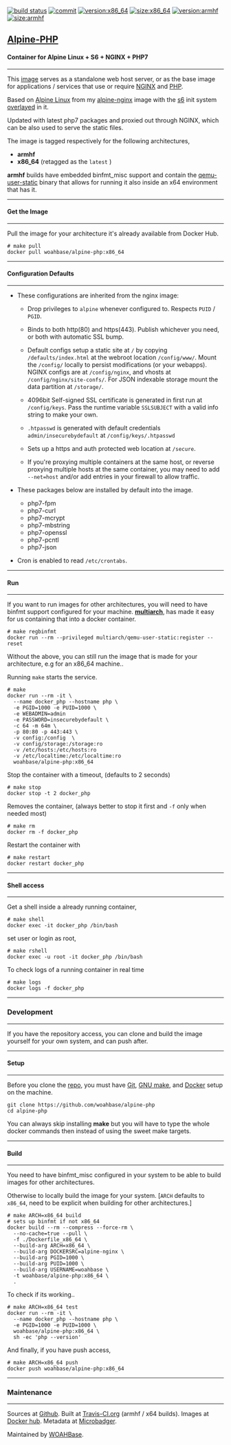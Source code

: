 [![build status][251]][232] [![commit][255]][231] [![version:x86_64][256]][235] [![size:x86_64][257]][235] [![version:armhf][258]][236] [![size:armhf][259]][236]

## [Alpine-PHP][234]
#### Container for Alpine Linux + S6 + NGINX + PHP7
---

This [image][233] serves as a standalone web host server,
or as the base image for applications / services that use or
require [NGINX][135] and [PHP][136].

Based on [Alpine Linux][131] from my [alpine-nginx][132] image with
the [s6][133] init system [overlayed][134] in it.

Updated with latest php7 packages and proxied out through NGINX,
which can be also used to serve the static files.

The image is tagged respectively for the following architectures,
* **armhf**
* **x86_64** (retagged as the `latest` )

**armhf** builds have embedded binfmt_misc support and contain the
[qemu-user-static][105] binary that allows for running it also inside
an x64 environment that has it.

---
#### Get the Image
---

Pull the image for your architecture it's already available from
Docker Hub.

```
# make pull
docker pull woahbase/alpine-php:x86_64
```

---
#### Configuration Defaults
---

* These configurations are inherited from the nginx image:

    * Drop privileges to `alpine` whenever configured to. Respects
      `PUID` / `PGID`.

    * Binds to both http(80) and https(443). Publish whichever you
      need, or both with automatic SSL bump.

    * Default configs setup a static site at `/` by copying
      `/defaults/index.html` at the webroot location
      `/config/www/`.  Mount the `/config/` locally to persist
      modifications (or your webapps). NGINX configs are at
      `/config/nginx`, and vhosts at `/config/nginx/site-confs/`.
      For JSON indexable storage mount the data partition at
      `/storage/`.

    * 4096bit Self-signed SSL certificate is generated in first
      run at `/config/keys`. Pass the runtime variable
      `SSLSUBJECT` with a valid info string to make your own.

    * `.htpasswd` is generated with default credentials
      `admin/insecurebydefault` at `/config/keys/.htpasswd`

    * Sets up a https and auth protected web location at `/secure`.

    * If you're proxying multiple containers at the same host, or
      reverse proxying multiple hosts at the same container, you
      may need to add `--net=host` and/or add entries in your
      firewall to allow traffic.

* These packages below are installed by default into the image.

    * php7-fpm
    * php7-curl
    * php7-mcrypt
    * php7-mbstring
    * php7-openssl
    * php7-pcntl
    * php7-json

* Cron is enabled to read `/etc/crontabs`.


---
#### Run
---

If you want to run images for other architectures, you will need
to have binfmt support configured for your machine. [**multiarch**][104],
has made it easy for us containing that into a docker container.

```
# make regbinfmt
docker run --rm --privileged multiarch/qemu-user-static:register --reset
```

Without the above, you can still run the image that is made for your
architecture, e.g for an x86_64 machine..

Running `make` starts the service.

```
# make
docker run --rm -it \
  --name docker_php --hostname php \
  -e PGID=1000 -e PUID=1000 \
  -e WEBADMIN=admin
  -e PASSWORD=insecurebydefault \
  -c 64 -m 64m \
  -p 80:80 -p 443:443 \
  -v config:/config  \
  -v config/storage:/storage:ro
  -v /etc/hosts:/etc/hosts:ro
  -v /etc/localtime:/etc/localtime:ro
  woahbase/alpine-php:x86_64
```

Stop the container with a timeout, (defaults to 2 seconds)

```
# make stop
docker stop -t 2 docker_php
```

Removes the container, (always better to stop it first and `-f`
only when needed most)

```
# make rm
docker rm -f docker_php
```

Restart the container with

```
# make restart
docker restart docker_php
```

---
#### Shell access
---

Get a shell inside a already running container,

```
# make shell
docker exec -it docker_php /bin/bash
```

set user or login as root,

```
# make rshell
docker exec -u root -it docker_php /bin/bash
```

To check logs of a running container in real time

```
# make logs
docker logs -f docker_php
```

---
### Development
---

If you have the repository access, you can clone and
build the image yourself for your own system, and can push after.

---
#### Setup
---

Before you clone the [repo][231], you must have [Git][101], [GNU make][102],
and [Docker][103] setup on the machine.

```
git clone https://github.com/woahbase/alpine-php
cd alpine-php
```
You can always skip installing **make** but you will have to
type the whole docker commands then instead of using the sweet
make targets.

---
#### Build
---

You need to have binfmt_misc configured in your system to be able
to build images for other architectures.

Otherwise to locally build the image for your system.
[`ARCH` defaults to `x86_64`, need to be explicit when building
for other architectures.]

```
# make ARCH=x86_64 build
# sets up binfmt if not x86_64
docker build --rm --compress --force-rm \
  --no-cache=true --pull \
  -f ./Dockerfile_x86_64 \
  --build-arg ARCH=x86_64 \
  --build-arg DOCKERSRC=alpine-nginx \
  --build-arg PGID=1000 \
  --build-arg PUID=1000 \
  --build-arg USERNAME=woahbase \
  -t woahbase/alpine-php:x86_64 \
  .
```

To check if its working..

```
# make ARCH=x86_64 test
docker run --rm -it \
  --name docker_php --hostname php \
  -e PGID=1000 -e PUID=1000 \
  woahbase/alpine-php:x86_64 \
  sh -ec 'php --version'
```

And finally, if you have push access,

```
# make ARCH=x86_64 push
docker push woahbase/alpine-php:x86_64
```

---
### Maintenance
---

Sources at [Github][106]. Built at [Travis-CI.org][107] (armhf / x64 builds). Images at [Docker hub][108]. Metadata at [Microbadger][109].

Maintained by [WOAHBase][204].

[101]: https://git-scm.com
[102]: https://www.gnu.org/software/make/
[103]: https://www.docker.com
[104]: https://hub.docker.com/r/multiarch/qemu-user-static/
[105]: https://github.com/multiarch/qemu-user-static/releases/
[106]: https://github.com/
[107]: https://travis-ci.org/
[108]: https://hub.docker.com/
[109]: https://microbadger.com/

[131]: https://alpinelinux.org/
[132]: https://hub.docker.com/r/woahbase/alpine-nginx
[133]: https://skarnet.org/software/s6/
[134]: https://github.com/just-containers/s6-overlay
[135]: https://nginx.org
[136]: http://php.net/

[201]: https://github.com/woahbase
[202]: https://travis-ci.org/woahbase/
[203]: https://hub.docker.com/u/woahbase
[204]: https://woahbase.online/

[231]: https://github.com/woahbase/alpine-php
[232]: https://travis-ci.org/woahbase/alpine-php
[233]: https://hub.docker.com/r/woahbase/alpine-php
[234]: https://woahbase.online/#/images/alpine-php
[235]: https://microbadger.com/images/woahbase/alpine-php:x86_64
[236]: https://microbadger.com/images/woahbase/alpine-php:armhf

[251]: https://travis-ci.org/woahbase/alpine-php.svg?branch=master

[255]: https://images.microbadger.com/badges/commit/woahbase/alpine-php.svg

[256]: https://images.microbadger.com/badges/version/woahbase/alpine-php:x86_64.svg
[257]: https://images.microbadger.com/badges/image/woahbase/alpine-php:x86_64.svg

[258]: https://images.microbadger.com/badges/version/woahbase/alpine-php:armhf.svg
[259]: https://images.microbadger.com/badges/image/woahbase/alpine-php:armhf.svg
